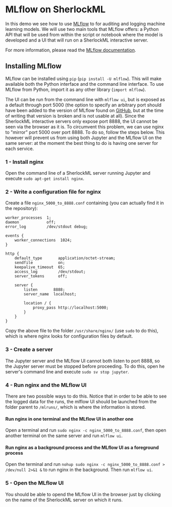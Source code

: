 # MLflow on SherlockML

In this demo we see how to use [MLflow](https://www.mlflow.org/) to for auditing and logging machine learning models. We will use two main tools that MLflow offers: a Python API that will be used from within the script or notebook where the model is developed and a UI that will run on a SherlockML interactive server.

For more information, please read the [MLflow documentation](https://www.mlflow.org/docs/latest/index.html).

## Installing MLflow

MLflow can be installed using `pip` (`pip install -U mlflow`). This will make available both the Python interface and the command line interface. To use MLflow from Python, import it as any other library (`import mlflow`).

The UI can be run from the command line with `mlflow ui`, but is exposed as a default through port 5000 (the option to specify an arbitrary port should have been added to the version of MLflow found on [GitHub](https://github.com/databricks/mlflow), but at the time of writing that version is broken and is not usable at all). Since the SherlockML interactive servers only expose port 8888, the UI cannot be seen via the browser as it is. To circumvent this problem, we can use nginx to "mirror" port 5000 over port 8888. To do so, follow the steps below. This however will prevent us from using both Jupyter and the MLflow UI on the same server: at the moment the best thing to do is having one server for each service.

### 1 - Install nginx
Open the command line of a SherlockML server running Jupyter and execute `sudo apt-get install nginx`.

### 2 - Write a configuration file for nginx
Create a file `nginx_5000_to_8888.conf` containing (you can actually find it in the repository):
```
worker_processes  1;
daemon            off;
error_log         /dev/stdout debug;

events {
    worker_connections  1024;
}

http {
    default_type       application/octet-stream;
    sendfile           on;
    keepalive_timeout  65;
    access_log         /dev/stdout;
    server_tokens      off;

    server {
        listen       8888;
        server_name  localhost;

        location / {
            proxy_pass http://localhost:5000;
        }
    }
}
```
Copy the above file to the folder `/usr/share/nginx/` (use `sudo` to do this), which is where nginx looks for configuration files by default.

### 3 - Create a server
The Jupyter server and the MLflow UI cannot both listen to port 8888, so the Jupyter server must be stopped before proceeding. To do this, open he server's command line and execute `sudo sv stop jupyter`.

### 4 - Run nginx and the MLflow UI
There are two possible ways to do this. Notice that in order to be able to see the logged data for the runs, the mlflow UI should be launched from the folder parent to `/mlruns/`, which is where the information is stored.

#### Run nginx in one terminal and the MLflow UI in another one
Open a terminal and run `sudo nginx -c nginx_5000_to_8888.conf`, then open another terminal on the same server and run `mlflow ui`.

#### Run nginx as a background process and the MLflow UI as a foreground process
Open the terminal and run `nohup sudo nginx -c nginx_5000_to_8888.conf > /dev/null 2>&1 &` to run nginx in the background. Then run `mlflow ui`.

### 5 - Open the MLflow UI
You should be able to opend the MLflow UI in the browser just by clicking on the name of the SherlockML server on which it runs.













